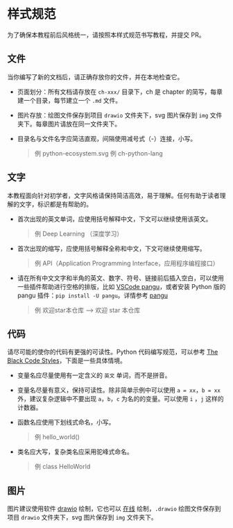 # 样式规范

为了确保本教程前后风格统一，请按照本样式规范书写教程，并提交 PR。

## 文件

当你编写了新的文档后，请正确存放你的文件，并在本地检查它。

- 页面划分：所有文档请存放在 `ch-xxx/` 目录下，ch 是 chapter 的简写，每章建一个目录，每节建立一个 `.md` 文件。

- 图片存放：绘图文件保存到项目 `drawio` 文件夹下，svg 图片保存到 `img` 文件夹下。每章图片请放在同一文件夹下。

- 目录名与文件名字应简洁直观，间隔使用减号式（-）连接，小写。
    > 例 python-ecosystem.svg
    > 例 ch-python-lang

## 文字

本教程面向针对初学者，文字风格请保持简洁高效，易于理解。任何有助于读者理解的文字，标识都是有帮助的。

- 首次出现的英文单词，应使用括号解释中文，下文可以继续使用该英文。
    >例 Deep Learning （深度学习）

- 首次出现的缩写，应使用括号解释全称和中文，下文可继续使用缩写。
    >例 API（Application Programming Interface，应用程序编程接口）

- 请在所有中文文字和半角的英文、数字、符号、链接前后插入空白，可以使用一些插件帮助进行空格的排版，比如 [VSCode pangu](https://marketplace.visualstudio.com/items?itemName=baurine.vscode-pangu)，或者安装 Python 版的 pangu 插件：`pip install -U pangu`。详情参考 [pangu](https://github.com/vinta/pangu.js)
  >例 欢迎star本仓库 --> 欢迎 star 本仓库

## 代码

请尽可能的使你的代码有更强的可读性。Python 代码编写规范，可以参考 [The Black Code Styles](https://black.readthedocs.io/en/stable/the_black_code_style/current_style.html)，下面是一些具体情境。

- 变量名应尽量使用有一定含义的 `英文` 单词，而不是拼音。

- 变量名尽量有意义，保持可读性。除非简单示例中可以使用 `a = xx`，`b = xx` 外，建议复杂逻辑中不要出现 `a`，`b`，`c` 为名的的变量。可以使用 `i` ，`j` 这样的计数器。

- 函数名应使用下划线式命名，小写。
    >例 hello_world()

- 类名应大写，复杂类名应采用驼峰式命名。
    >例 class HelloWorld

## 图片

图片建议使用软件 [drawio](https://www.drawio.com/) 绘制，它也可以 [在线](https://app.diagrams.net/) 绘制，`.drawio` 绘图文件保存到项目 `drawio` 文件夹下，svg 图片保存到 `img` 文件夹下。
